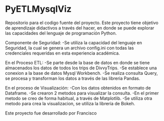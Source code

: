 # PyETLMysqlViz
Repositorio para el codigo fuente del proyecto. 
Este proyecto tiene objetivo de aprendizaje didactivos a través del hacer, en donde se puede explorar las capacidades del lenguaje de programación Python. 

Componente de Seguridad: 
-Se utiliza la capacidad del lenguaje en Seguridad, la cual se genera un archivo config.ini con todas las credenciales requeridas en esta experiencia académica. 

En el Proceso ETL:
-Se parte desde la base de datos en donde se tiene almacenados los datos de todos los trips de DivvyTrips. 
-Se establece una conexion a la base de datos Mysql Workbench.
-Se realiza consulta Query, se procesa y transforman los datos a través de las libreria Pandas. 

En el proceso de Visualización:
-Con los datos obtenidos en formato de Dataframe.
-Se crearon 2 metodos para visualizar la consulta.
-En el primer metodo se creo de forma habitual, a través de Matplotlib. 
-Se utiliza otra metodo para crea la visualizacion, se utiliza la librería de Bokeh.


Este proyecto fue desarrollado por Francisco
